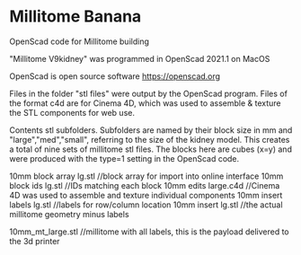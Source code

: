 # Millitome Banana
 OpenScad code for Millitome building
 
 "Millitome V9kidney" was programmed in OpenScad 2021.1 on MacOS
 
 OpenScad is open source software https://openscad.org
 
 Files in the folder "stl files" were output by the OpenScad program.
 Files of the format c4d are for Cinema 4D, which was used to assemble & texture the STL components for web use.
 
 Contents stl subfolders.
 Subfolders are named by their block size in mm and "large","med","small", referring to the size of the kidney model. This creates a total of nine sets of millitome stl files. The blocks here are cubes (x=y) and were produced with the type=1 setting in the OpenScad code.
 
 10mm block array lg.stl    //block array for import into online interface
 10mm block ids lg.stl      //IDs matching each block
 10mm edits large.c4d       //Cinema 4D was used to assemble and texture individual components
 10mm insert labels lg.stl  //labels for row/column location
 10mm insert lg.stl         //the actual millitome geometry minus labels
 
 10mm_mt_large.stl          //millitome with all labels, this is the payload delivered to the 3d printer 
 
 
